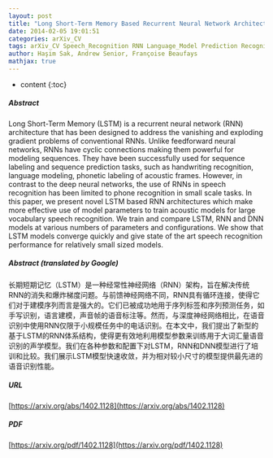 ```yaml
---
layout: post
title: "Long Short-Term Memory Based Recurrent Neural Network Architectures for Large Vocabulary Speech Recognition"
date: 2014-02-05 19:01:51
categories: arXiv_CV
tags: arXiv_CV Speech_Recognition RNN Language_Model Prediction Recognition
author: Haşim Sak, Andrew Senior, Françoise Beaufays
mathjax: true
---
```


* content
{:toc}

##### Abstract
Long Short-Term Memory (LSTM) is a recurrent neural network (RNN) architecture that has been designed to address the vanishing and exploding gradient problems of conventional RNNs. Unlike feedforward neural networks, RNNs have cyclic connections making them powerful for modeling sequences. They have been successfully used for sequence labeling and sequence prediction tasks, such as handwriting recognition, language modeling, phonetic labeling of acoustic frames. However, in contrast to the deep neural networks, the use of RNNs in speech recognition has been limited to phone recognition in small scale tasks. In this paper, we present novel LSTM based RNN architectures which make more effective use of model parameters to train acoustic models for large vocabulary speech recognition. We train and compare LSTM, RNN and DNN models at various numbers of parameters and configurations. We show that LSTM models converge quickly and give state of the art speech recognition performance for relatively small sized models.

##### Abstract (translated by Google)
长期短期记忆（LSTM）是一种经常性神经网络（RNN）架构，旨在解决传统RNN的消失和爆炸梯度问题。与前馈神经网络不同，RNN具有循环连接，使得它们对于建模序列而言是强大的。它们已被成功地用于序列标签和序列预测任务，如手写识别，语言建模，声音帧的语音标注等。然而，与深度神经网络相比，在语音识别中使用RNN仅限于小规模任务中的电话识别。在本文中，我们提出了新型的基于LSTM的RNN体系结构，使得更有效地利用模型参数来训练用于大词汇量语音识别的声学模型。我们在各种参数和配置下对LSTM，RNN和DNN模型进行了培训和比较。我们展示LSTM模型快速收敛，并为相对较小尺寸的模型提供最先进的语音识别性能。

##### URL
[https://arxiv.org/abs/1402.1128](https://arxiv.org/abs/1402.1128)

##### PDF
[https://arxiv.org/pdf/1402.1128](https://arxiv.org/pdf/1402.1128)

